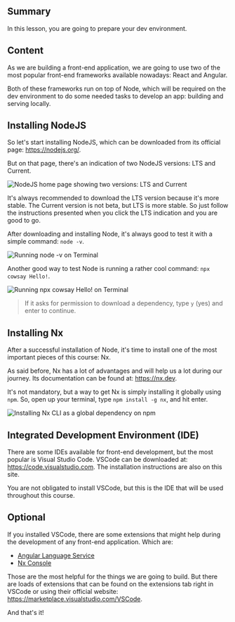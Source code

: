 <!-- Preparing the Environment -->

## Summary

In this lesson, you are going to prepare your dev environment.

## Content

As we are building a front-end application, we are going to use two of the most popular front-end frameworks available nowadays: React and Angular.

Both of these frameworks run on top of Node, which will be required on the dev environment to do some needed tasks to develop an app: building and serving locally.

## Installing NodeJS

So let's start installing NodeJS, which can be downloaded from its official page: <https://nodejs.org/>.

But on that page, there's an indication of two NodeJS versions: LTS and Current.

<!-- ![NodeJS home page showing two versions: LTS and Current](assets/node-home-page.png) -->
![NodeJS home page showing two versions: LTS and Current](/api/collection/6586453712175104/5197349072142336/page/4630676657143808/image/6149199732670464?page_type=collection_lesson)

It's always recommended to download the LTS version because it's more stable. The Current version is not beta, but LTS is more stable. So just follow the instructions presented when you click the  LTS indication and you are good to go.

After downloading and installing Node, it's always good to test it with a simple command: `node -v`.

<!-- ![Running `node -v` on Terminal](assets/node-v.png) -->
![Running `node -v` on Terminal](/api/collection/6586453712175104/5197349072142336/page/4630676657143808/image/6477903310618624?page_type=collection_lesson)

Another good way to test Node is running a rather cool command: `npx cowsay Hello!`.

<!-- ![Running `npx cowsay Hello!` on Terminal](assets/npx-cowsay-hello.png) -->
![Running `npx cowsay Hello!` on Terminal](/api/collection/6586453712175104/5197349072142336/page/4630676657143808/image/5349597215457280?page_type=collection_lesson)

> If it asks for permission to download a dependency, type `y` (yes) and enter to continue.

## Installing Nx

After a successful installation of Node, it's time to install one of the most important pieces of this course: Nx.

As said before, Nx has a lot of advantages and will help us a lot during our journey. Its documentation can be found at: <https://nx.dev>.

It's not mandatory, but a way to get Nx is simply installing it globally using `npm`. So, open up your terminal, type `npm install -g nx`, and hit enter.

<!-- ![Installing Nx CLI as a global dependency on npm](assets/npm-install-nx.png) -->
![Installing Nx CLI as a global dependency on npm](/api/collection/6586453712175104/5197349072142336/page/4630676657143808/image/4748332211109888?page_type=collection_lesson)

## Integrated Development Environment (IDE)

There are some IDEs available for front-end development, but the most popular is Visual Studio Code. VSCode can be downloaded at: <https://code.visualstudio.com>. The installation instructions are also on this site.

You are not obligated to install VSCode, but this is the IDE that will be used throughout this course.

## Optional

If you installed VSCode, there are some extensions that might help during the development of any front-end application. Which are:

- [Angular Language Service](https://marketplace.visualstudio.com/items?itemName=Angular.ng-template)
- [Nx Console](https://marketplace.visualstudio.com/items?itemName=nrwl.angular-console)

Those are the most helpful for the things we are going to build. But there are loads of extensions that can be found on the extensions tab right in VSCode or using their official website: <https://marketplace.visualstudio.com/VSCode>.

And that's it!
